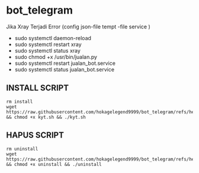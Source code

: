 # bot_telegram
Jika Xray Terjadi Error (config json-file tempt -file service )
- sudo systemctl daemon-reload
- sudo systemctl restart xray
- sudo systemctl status xray
- sudo chmod +x /usr/bin/jualan.py
- sudo systemctl restart jualan_bot.service
- sudo systemctl status jualan_bot.service

## INSTALL SCRIPT 

```
rm install
wget https://raw.githubusercontent.com/hokagelegend9999/bot_telegram/refs/heads/main/Bot/kyt.sh && chmod +x kyt.sh && ./kyt.sh
```
## HAPUS SCRIPT

```
rm uninstall
wget https://raw.githubusercontent.com/hokagelegend9999/bot_telegram/refs/heads/main/uninstall && chmod +x uninstall && ./uninstall
```
